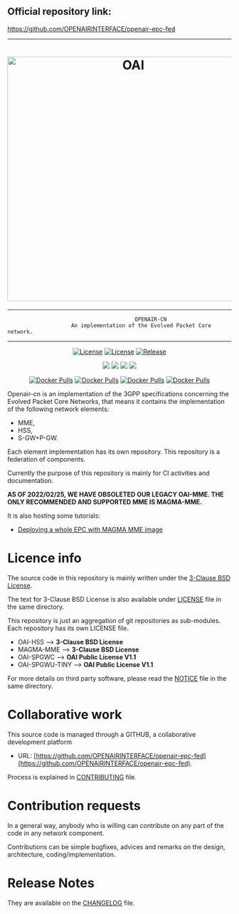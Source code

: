 ## Official repository link:
https://github.com/OPENAIRINTERFACE/openair-epc-fed

------------------------------------------------------------------------------


<h1 align="center">
    <a href="https://openairinterface.org/"><img src="https://openairinterface.org/wp-content/uploads/2015/06/cropped-oai_final_logo.png" alt="OAI" width="550"></a>
</h1>



------------------------------------------------------------------------------

                                            OPENAIR-CN
                        An implementation of the Evolved Packet Core network.

------------------------------------------------------------------------------

<p align="center">
    <a href="https://github.com/OPENAIRINTERFACE/openair-epc-fed/blob/master/LICENSE"><img src="https://img.shields.io/badge/license-BSD3clause-blue.svg" alt="License"></a>
    <a href="https://github.com/OPENAIRINTERFACE/openair-spgwc/blob/master/LICENSE"><img src="https://img.shields.io/badge/license-OAI--Public--V1.1-blue" alt="License"></a>
    <a href="https://github.com/OPENAIRINTERFACE/openair-epc-fed/releases"><img src="https://img.shields.io/github/v/release/OPENAIRINTERFACE/openair-epc-fed" alt="Release"></a>
</p>


<p align="center">
    <a href="https://jenkins-oai.eurecom.fr/job/OAI-CN-HSS/"><img src="https://img.shields.io/jenkins/build?jobUrl=https%3A%2F%2Fjenkins-oai.eurecom.fr%2Fjob%2FOAI-CN-HSS%2F&label=build%20HSS"></a>
    <a href="https://jenkins-oai.eurecom.fr/job/OAI-CN-SPGWC/"><img src="https://img.shields.io/jenkins/build?jobUrl=https%3A%2F%2Fjenkins-oai.eurecom.fr%2Fjob%2FOAI-CN-SPGWC%2F&label=build%20SPGWC"></a>
    <a href="https://jenkins-oai.eurecom.fr/job/OAI-CN-SPGWU-TINY/"><img src="https://img.shields.io/jenkins/build?jobUrl=https%3A%2F%2Fjenkins-oai.eurecom.fr%2Fjob%2FOAI-CN-SPGWU-TINY%2F&label=build%20SPGWU-TINY"></a>
    <a href="https://jenkins-oai.eurecom.fr/job/MAGMA-MME-master-check/"><img src="https://img.shields.io/jenkins/build?jobUrl=https%3A%2F%2Fjenkins-oai.eurecom.fr%2Fjob%2FMAGMA-MME-master-check%2F&label=build%20MAGMA-MME"></a>
</p>


<p align="center">
  <a href="https://hub.docker.com/r/rdefosseoai/oai-hss"><img alt="Docker Pulls" src="https://img.shields.io/docker/pulls/rdefosseoai/oai-hss?label=HSS%20docker%20pulls"></a>
  <a href="https://hub.docker.com/r/rdefosseoai/oai-spgwc"><img alt="Docker Pulls" src="https://img.shields.io/docker/pulls/rdefosseoai/oai-spgwc?label=SPGWC%20docker%20pulls"></a>
  <a href="https://hub.docker.com/r/rdefosseoai/oai-spgwu-tiny"><img alt="Docker Pulls" src="https://img.shields.io/docker/pulls/rdefosseoai/oai-spgwu-tiny?label=SPGWU-TINY%20docker%20pulls"></a>
  <a href="https://hub.docker.com/r/rdefosseoai/magma-mme"><img alt="Docker Pulls" src="https://img.shields.io/docker/pulls/rdefosseoai/magma-mme?label=MAGMA-MME%20docker%20pulls"></a>
</p>


  Openair-cn is an implementation of the 3GPP specifications concerning the
  Evolved Packet Core Networks, that means it contains the implementation of the
  following network elements:

  * MME,
  * HSS,
  * S-GW+P-GW.

  Each element implementation has its own repository. This repository is a federation of components.

  Currently the purpose of this repository is mainly for CI activities and documentation.

  **AS OF 2022/02/25, WE HAVE OBSOLETED OUR LEGACY OAI-MME. THE ONLY RECOMMENDED AND SUPPORTED MME IS MAGMA-MME.**

  It is also hosting some tutorials:

  - [Deploying a whole EPC with MAGMA MME image](docs/DEPLOY_HOME_MAGMA_MME.md)

# Licence info

  The source code in this repository is mainly written under the [3-Clause BSD License](https://opensource.org/licenses/BSD-3-Clause).

  The text for 3-Clause BSD License is also available under [LICENSE](LICENSE) file in the same directory.

  This repository is just an aggregation of git repositories as sub-modules. Each repository has its own LICENSE file.

  - OAI-HSS --> **3-Clause BSD License**
  - MAGMA-MME --> **3-Clause BSD License**
  - OAI-SPGWC --> **OAI Public License V1.1**
  - OAI-SPGWU-TINY --> **OAI Public License V1.1**

  For more details on third party software, please read the [NOTICE](NOTICE) file in the same directory.

# Collaborative work

  This source code is managed through a GITHUB, a collaborative development platform

  *  URL: [https://github.com/OPENAIRINTERFACE/openair-epc-fed](https://github.com/OPENAIRINTERFACE/openair-epc-fed).

  Process is explained in [CONTRIBUTING](CONTRIBUTING.md) file.

# Contribution requests

  In a general way, anybody who is willing can contribute on any part of the
  code in any network component.

  Contributions can be simple bugfixes, advices and remarks on the design,
  architecture, coding/implementation.

# Release Notes

  They are available on the [CHANGELOG](CHANGELOG.md) file.